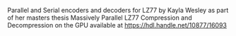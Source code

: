 Parallel and Serial encoders and decoders for LZ77 by Kayla Wesley as part of her masters thesis Massively Parallel LZ77 Compression and Decompression on the GPU available at <https://hdl.handle.net/10877/16093>
